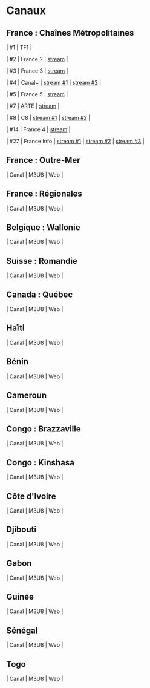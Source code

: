 # Canaux

## France : Chaînes Métropolitaines

| #1 | [TF1](https://www.tf1.fr/tf1/direct) |

| #2 | France 2 | [stream](https://www.france.tv/france-2/direct.html) |

| #3 | France 3 | [stream](https://www.france.tv/france-3/direct.html) |

| #4 | Canal+ | [stream #1](https://www.canalplus.com/live/?channel=601) | [stream #2](https://www.dailymotion.com/video/x5gv6be&autoplay=1) | 

| #5 | France 5 | [stream](https://www.france.tv/france-5/direct.html) |

| #7 | ARTE | [stream](https://www.arte.tv/fr/direct/) |

| #8 | C8 | [stream #1](https://www.canalplus.com/live/?channel=450) | [stream #2](https://www.dailymotion.com/video/x5gv5rr&autoplay=1) | 

| #14 | France 4 | [stream](https://www.france.tv/france-4/direct.html) |

| #27 | France Info | [stream #1](https://www.france.tv/franceinfo/direct.html) | [stream #2](https://www.dailymotion.com/video/x4rdeu6) | [stream #3](https://www.youtube.com/watch?v=Z-Nwo-ypKtM) |


## France : Outre-Mer

| Canal | M3U8 | Web |



## France : Régionales

| Canal | M3U8 | Web |



## Belgique : Wallonie

| Canal | M3U8 | Web |


## Suisse : Romandie

| Canal | M3U8 | Web |

## Canada : Québec

| Canal | M3U8 | Web |


## Haïti

| Canal | M3U8 | Web |


## Bénin

| Canal | M3U8 | Web |


## Cameroun

| Canal | M3U8 | Web |


## Congo : Brazzaville

| Canal | M3U8 | Web |


## Congo : Kinshasa

| Canal | M3U8 | Web |


## Côte d'Ivoire

| Canal | M3U8 | Web |


## Djibouti

| Canal | M3U8 | Web |


## Gabon

| Canal | M3U8 | Web |



## Guinée

| Canal | M3U8 | Web |


## Sénégal

| Canal | M3U8 | Web |


## Togo

| Canal | M3U8 | Web |
